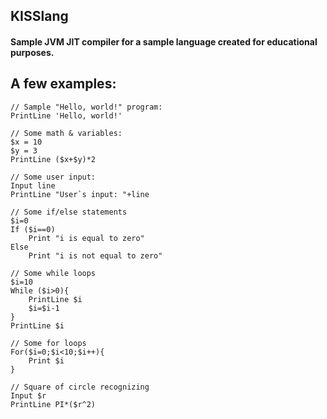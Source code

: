 ## KISSlang

#### Sample JVM JIT compiler for a sample language created for educational purposes.

## A few examples:
```
// Sample "Hello, world!" program:
PrintLine 'Hello, world!'
```
```
// Some math & variables:
$x = 10
$y = 3
PrintLine ($x+$y)*2
```
```
// Some user input:
Input line
PrintLine "User`s input: "+line
```
```
// Some if/else statements
$i=0
If ($i==0)
    Print "i is equal to zero"
Else
    Print "i is not equal to zero"
```
```
// Some while loops
$i=10
While ($i>0){
    PrintLine $i
    $i=$i-1
}
PrintLine $i
```
```
// Some for loops
For($i=0;$i<10;$i++){
    Print $i
}
```
```
// Square of circle recognizing
Input $r
PrintLine PI*($r^2)

